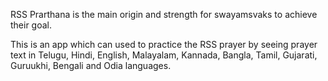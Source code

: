 RSS Prarthana is the main origin and strength for swayamsvaks to achieve their goal. 

This is an app which can used to practice the RSS prayer by seeing prayer text in Telugu, Hindi, English, Malayalam, Kannada, Bangla, Tamil, Gujarati, Guruukhi, Bengali and Odia languages.
